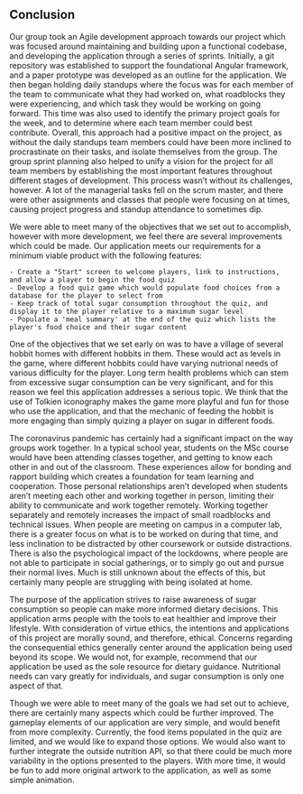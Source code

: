 ## Conclusion

Our group took an Agile development approach towards our project which was focused around maintaining and building upon a functional codebase, and developing the application through a series of sprints. Initially, a git repository was established to support the foundational Angular framework, and a paper prototype was developed as an outline for the application. We then began holding daily standups where the focus was for each member of the team to communicate what they had worked on, what roadblocks they were experiencing, and which task they would be working on going forward. This time was also used to identify the primary project goals for the week, and to determine where each team member could best contribute. Overall, this approach had a positive impact on the project, as without the daily standups team members could have been more inclined to procrastinate on their tasks, and isolate themselves from the group. The group sprint planning also helped to unify a vision for the project for all team members by establishing the most important features throughout different stages of development. This process wasn’t without its challenges, however. A lot of the managerial tasks fell on the scrum master, and there were other assignments and classes that people were focusing on at times, causing project progress and standup attendance to sometimes dip.

We were able to meet many of the objectives that we set out to accomplish, however with more development, we feel there are several improvements which could be made. Our application meets our requirements for a minimum viable product with the following features:

    - Create a "Start" screen to welcome players, link to instructions, and allow a player to begin the food quiz
    - Develop a food quiz game which would populate food choices from a database for the player to select from
    - Keep track of total sugar consumption throughout the quiz, and display it to the player relative to a maximum sugar level
    - Populate a 'meal summary' at the end of the quiz which lists the player's food choice and their sugar content

One of the objectives that we set early on was to have a village of several hobbit homes with different hobbits in them. These would act as levels in the game, where different hobbits could have varying nutrional needs of various difficulty for the player. Long term health problems which can stem from excessive sugar consumption can be very significant, and for this reason we feel this application addresses a serious topic. We think that the use of Tolkien iconography makes the game more playful and fun for those who use the application, and that the mechanic of feeding the hobbit is more engaging than simply quizing a player on sugar in different foods.

The coronavirus pandemic has certainly had a significant impact on the way groups work together. In a typical school year, students on the MSc course would have been attending classes together, and getting to know each other in and out of the classroom. These experiences allow for bonding and rapport building which creates a foundation for team learning and cooperation. Those personal relationships aren’t developed when students aren’t meeting each other and working together in person, limiting their ability to communicate and work together remotely. Working together separately and remotely increases the impact of small roadblocks and technical issues. When people are meeting on campus in a computer lab, there is a greater focus on what is to be worked on during that time, and less inclination to be distracted by other coursework or outside distractions. There is also the psychological impact of the lockdowns, where people are not able to participate in social gatherings, or to simply go out and pursue their normal lives. Much is still unknown about the effects of this, but certainly many people are struggling with being isolated at home.

The purpose of the application strives to raise awareness of sugar consumption so people can make more informed dietary decisions. This application arms people with the tools to eat healthier and improve their lifestyle. With consideration of virtue ethics, the intentions and applications of this project are morally sound, and therefore, ethical. Concerns regarding the consequential ethics generally center around the application being used beyond its scope. We would not, for example, recommend that our application be used as the sole resource for dietary guidance. Nutritional needs can vary greatly for individuals, and sugar consumption is only one aspect of that. 

Though we were able to meet many of the goals we had set out to achieve, there are certainly many aspects which could be further improved. The gameplay elements of our application are very simple, and would benefit from more complexity. Currently, the food items populated in the quiz are limited, and we would like to expand those options. We would also want to further integrate the outside nutrition API, so that there could be much more variability in the options presented to the players. With more time, it would be fun to add more original artwork to the application, as well as some simple animation.

